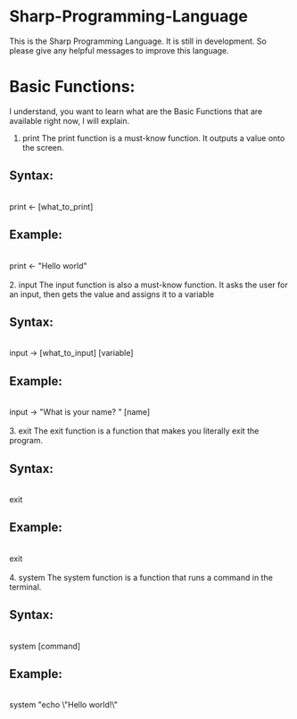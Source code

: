 # Sharp-Programming-Language
This is the Sharp Programming Language. It is still in development. So please give any helpful messages to improve this language.

# Basic Functions:
I understand, you want to learn what are the Basic Functions that are available right now, I will explain.

1. print
  The print function is a must-know function. It outputs a value onto the screen.<br>
  <h2>Syntax:</h2><br>
  print <- [what_to_print]<br>
  <h2>Example:</h2><br>
  print <- "Hello world"<br><br>
2. input
  The input function is also a must-know function. It asks the user for an input, then gets the value and assigns it to a variable<br>
  <h2>Syntax:</h2><br>
  input -> [what_to_input] [variable]<br>
  <h2>Example:</h2><br>
  input -> "What is your name? " [name]<br><br>
3. exit
  The exit function is a function that makes you literally exit the program.<br>
  <h2>Syntax:</h2><br>
  exit<br>
  <h2>Example:</h2><br>
  exit<br><br>
4. system
  The system function is a function that runs a command in the terminal.<br>
  <h2>Syntax:</h2><br>
  system [command]<br>
  <h2>Example:</h2><br>
  system "echo \"Hello world!\"<br><br>
